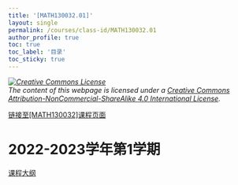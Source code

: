```yaml
---
title: '[MATH130032.01]'
layout: single
permalink: /courses/class-id/MATH130032.01
author_profile: true
toc: true
toc_label: '目录'
toc_sticky: true
---
```


<div class='notice--warning'>
<p><i><a rel='license' href='http://creativecommons.org/licenses/by-nc-sa/4.0/'><img alt='Creative Commons License' style='border-width:0' src='https://i.creativecommons.org/l/by-nc-sa/4.0/88x31.png' /></a><br /> The content of this webpage is licensed under a <a rel='license' href='http://creativecommons.org/licenses/by-nc-sa/4.0/'>Creative Commons Attribution-NonCommercial-ShareAlike 4.0 International License</a>.</i></p>
</div>

<a href='https://fdu-math.github.io/courses/MATH130032'>链接至[MATH130032]课程页面<a>

# 2022-2023学年第1学期

<a href='https://fdu-math.github.io/assets/docs/courses/MATH130032.01-2022-2023-1 (Encrypted).pdf'>课程大纲</a>